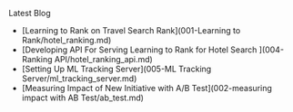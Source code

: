 Latest Blog 

* [Learning to Rank on Travel Search Rank](001-Learning to Rank/hotel_ranking.md)
* [Developing API For Serving Learning to Rank for Hotel Search ](004-Ranking API/hotel_ranking_api.md)
* [Setting Up ML Tracking Server](005-ML Tracking Server/ml_tracking_server.md)
* [Measuring Impact of New Initiative with A/B Test](002-measuring impact with AB Test/ab_test.md)


<!-- * [Give Offer to Right User](003-making your customer stay/targeting_problem.md) -->